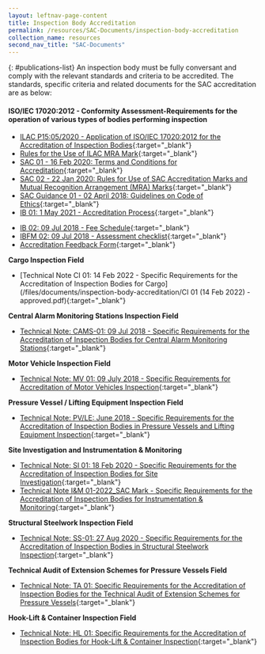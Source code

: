 ```yaml
---
layout: leftnav-page-content
title: Inspection Body Accreditation
permalink: /resources/SAC-Documents/inspection-body-accreditation
collection_name: resources
second_nav_title: "SAC-Documents"
---
```


{: #publications-list}
An inspection body must be fully conversant and comply with the relevant standards and criteria to be accredited. The standards, specific criteria and related documents for the SAC accreditation are as below:

#### ISO/IEC 17020:2012 - Conformity Assessment-Requirements for the operation of various types of bodies performing inspection

<!-- COMMENT: The {:target="_blank"} syntax at the end of the Markdown document links is used to open the document in a new window tab -->
* [ILAC P15:05/2020 - Application of ISO/IEC 17020:2012 for the Accreditation of Inspection Bodies](/files/documents/inspection-body-accreditation/ILAC-P15-05-2020.pdf){:target="_blank"}
* [Rules for the Use of ILAC MRA Mark](/files/documents/inspection-body-accreditation/ILAC_R7_05_2015-Rules-for-the-Use-of-the-ILAC-MRA-Mark1.pdf){:target="_blank"}
* [SAC 01 - 16 Feb 2020: Terms and Conditions for Accreditation](/files/documents/laboratory-accreditation/SAC-01-16Feb2020.pdf){:target="_blank"}
* [SAC 02 - 22 Jan 2020: Rules for Use of SAC Accreditation Marks and Mutual Recognition Arrangement (MRA) Marks](/files/documents/laboratory-accreditation/SAC-02-22-Jan-20.pdf){:target="_blank"}
* [SAC Guidance 01 - 02 April 2018: Guidelines on Code of Ethics](/files/documents/SAC-Guidance-01-Guidelines-on-Code-of-Ethics-(02-April-2018).pdf){:target="_blank"}
* [IB 01: 1 May 2021 - Accreditation Process](/files/documents/inspection-body-accreditation/IB-01-01-May-2021.pdf){:target="_blank"}
<!-- NOTE: changes to Fees Schedule Fees Schedule must also be updated in 'Services -> Apply for Accreditation' -->
* [IB 02: 09 Jul 2018 - Fee Schedule](/files/documents/inspection-body-accreditation/IB-02-Fee-Schedule-(09-July-2018).pdf){:target="_blank"}
* [IBFM 02: 09 Jul 2018 - Assessment checklist](/files/documents/inspection-body-accreditation/IBFM-02-Assessment-Checklist-(09-July-2018).docx){:target="_blank"}
* [Accreditation Feedback Form](/files/documents/SACFM10-AC-feedback-form-15-Jul-19.doc){:target="_blank"}
 
**Cargo Inspection Field**
* [Technical Note CI 01: 14 Feb 2022 - Specific Requirements for the Accreditation of Inspection Bodies for Cargo](/files/documents/inspection-body-accreditation/CI 01 (14 Feb 2022) - approved.pdf){:target="_blank"} 

**Central Alarm Monitoring Stations Inspection Field**
* [Technical Note: CAMS-01: 09 Jul 2018 - Specific Requirements for the Accreditation of Inspection Bodies for Central Alarm Monitoring Stations](/files/documents/inspection-body-accreditation/CAMS-01-(09-July-2018).pdf){:target="_blank"}
 
**Motor Vehicle Inspection Field**
* [Technical Note: MV 01: 09 July 2018 - Specific Requirements for Accreditation of Motor Vehicles Inspection](/files/documents/inspection-body-accreditation/MV-01-(09-July-2018).pdf){:target="_blank"}
 
**Pressure Vessel / Lifting Equipment Inspection Field**
* [Technical Note: PV/LE: June 2018 - Specific Requirements for the Accreditation of Inspection Bodies in Pressure Vessels and Lifting Equipment Inspection](/files/documents/inspection-body-accreditation/Technical-Note-PVLE-01-(05-June-2018).pdf){:target="_blank"}
 
**Site Investigation and Instrumentation & Monitoring**
* [Technical Note: SI 01: 18 Feb 2020 - Specific Requirements for the Accreditation of Inspection Bodies for Site Investigation](/files/documents/inspection-body-accreditation/SI-01-18-Feb-2020.pdf){:target="_blank"}
* [Technical Note I&M 01-2022_SAC Mark - Specific Requirements for the Accreditation of Inspection Bodies for Instrumentation & Monitoring](/files/documents/inspection-body-accreditation/TechNote-IM01-2022.pdf){:target="_blank"}


**Structural Steelwork Inspection Field**
* [Technical Note: SS-01: 27 Aug 2020 - Specific Requirements for the Accreditation of Inspection Bodies in Structural Steelwork Inspection](/files/documents/inspection-body-accreditation/SS-01-27-Aug2020.pdf){:target="_blank"}
 
**Technical Audit of Extension Schemes for Pressure Vessels Field**
* [Technical Note: TA 01: Specific Requirements for the Accreditation of Inspection Bodies for the Technical Audit of Extension Schemes for Pressure Vessels](/files/documents/inspection-body-accreditation/TA01-(09-July-2018).pdf){:target="_blank"}
  
**Hook-Lift & Container Inspection Field**
* [Technical Note: HL 01: Specific Requirements for the Accreditation of Inspection Bodies for Hook-Lift & Container Inspection](/files/documents/inspection-body-accreditation/HL-01-27112019-Revised.pdf){:target="_blank"}


